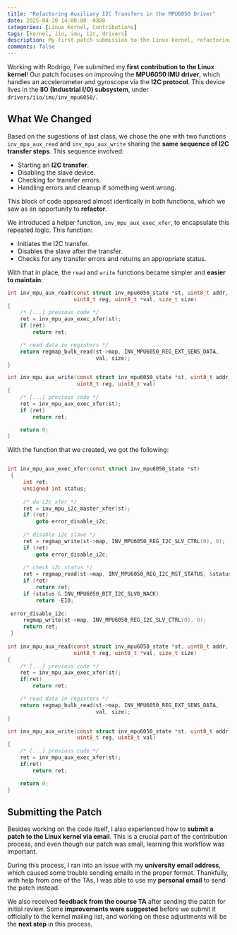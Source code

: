 ```yaml
---
title: "Refactoring Auxiliary I2C Transfers in the MPU6050 Driver"
date: 2025-04-20 14:00:00 -0300
categories: [Linux Kernel, Contributions]
tags: [kernel, iio, imu, i2c, drivers]
description: My first patch submission to the Linux kernel, refactoring auxiliary I2C transfers in the MPU6050 IMU driver, as part of the Free and Open Source Software Development course at USP.
comments: false
---
```


Working with Rodrigo, I’ve submitted my **first contribution to the Linux kernel**! Our patch focuses on improving the **MPU6050 IMU driver**, which handles an accelerometer and gyroscope via the **I2C protocol**. This device lives in the **IIO (Industrial I/O) subsystem**, under `drivers/iio/imu/inv_mpu6050/`.

## What We Changed

Based on the sugestions of last class, we chose the one with two functions `inv_mpu_aux_read` and `inv_mpu_aux_write` sharing the **same sequence of I2C transfer steps**. This sequence involved:

- Starting an **I2C transfer**.
- Disabling the slave device.
- Checking for transfer errors.
- Handling errors and cleanup if something went wrong.

This block of code appeared almost identically in both functions, which we saw as an opportunity to **refactor**.

We introduced a helper function, `inv_mpu_aux_exec_xfer`, to encapsulate this repeated logic. This function:

- Initiates the I2C transfer.
- Disables the slave after the transfer.
- Checks for any transfer errors and returns an appropriate status.

With that in place, the `read` and `write` functions became simpler and **easier to maintain**:

```c
int inv_mpu_aux_read(const struct inv_mpu6050_state *st, uint8_t addr,
                     uint8_t reg, uint8_t *val, size_t size)
{
    /* [...] previous code */
    ret = inv_mpu_aux_exec_xfer(st);
    if (ret)
        return ret;

    /* read data in registers */
    return regmap_bulk_read(st->map, INV_MPU6050_REG_EXT_SENS_DATA,
                            val, size);
}

int inv_mpu_aux_write(const struct inv_mpu6050_state *st, uint8_t addr,
                      uint8_t reg, uint8_t val)
{
    /* [...] previous code */
    ret = inv_mpu_aux_exec_xfer(st);
    if (ret)
        return ret;

    return 0;
}
```

With the function that we created, we got the following:

```c

int inv_mpu_aux_exec_xfer(const struct inv_mpu6050_state *st)
 {
	 int ret;
	 unsigned int status;
	 
	 /* do i2c xfer */
	 ret = inv_mpu_i2c_master_xfer(st);
	 if (ret)
		 goto error_disable_i2c;
 
	 /* disable i2c slave */
	 ret = regmap_write(st->map, INV_MPU6050_REG_I2C_SLV_CTRL(0), 0);
	 if (ret)
		 goto error_disable_i2c;
 
	 /* check i2c status */
	 ret = regmap_read(st->map, INV_MPU6050_REG_I2C_MST_STATUS, &status);
	 if (ret)
		 return ret;
	 if (status & INV_MPU6050_BIT_I2C_SLV0_NACK)
		 return -EIO;
 
 error_disable_i2c:
	 regmap_write(st->map, INV_MPU6050_REG_I2C_SLV_CTRL(0), 0);
	 return ret;
 }
 
int inv_mpu_aux_read(const struct inv_mpu6050_state *st, uint8_t addr,
                     uint8_t reg, uint8_t *val, size_t size)
{
    /* [...] previous code */
    ret = inv_mpu_aux_exec_xfer(st);
    if(ret)
        return ret;

    /* read data in registers */
    return regmap_bulk_read(st->map, INV_MPU6050_REG_EXT_SENS_DATA,
                            val, size);
}

int inv_mpu_aux_write(const struct inv_mpu6050_state *st, uint8_t addr,
                      uint8_t reg, uint8_t val)
{
    /* [...] previous code */
    ret = inv_mpu_aux_exec_xfer(st);
    if(ret)
        return ret;

    return 0;
}
```
## Submitting the Patch

Besides working on the code itself, I also experienced how to **submit a patch to the Linux kernel via email**. This is a crucial part of the contribution process, and even though our patch was small, learning this workflow was important.

During this process, I ran into an issue with my **university email address**, which caused some trouble sending emails in the proper format. Thankfully, with help from one of the TAs, I was able to use my **personal email** to send the patch instead.

We also received **feedback from the course TA** after sending the patch for initial review. Some **improvements were suggested** before we submit it officially to the kernel mailing list, and working on these adjustments will be the **next step** in this process.